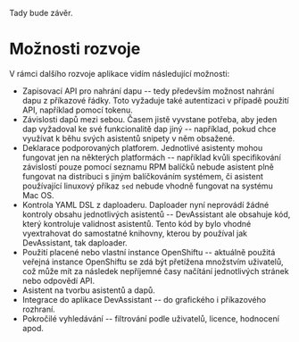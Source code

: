 Tady bude závěr.


Možnosti rozvoje
================

V rámci dalšího rozvoje aplikace vidím následující možnosti:

 * Zapisovací API pro nahrání dapu -- tedy především možnost nahrání dapu z příkazové řádky. Toto vyžaduje také autentizaci v případě použití API, například pomocí tokenu.
 * Závislosti dapů mezi sebou. Časem jistě vyvstane potřeba, aby jeden dap vyžadoval ke své funkcionalitě dap jiný -- například, pokud chce využívat k běhu svých asistentů snipety v něm obsažené.
 * Deklarace podporovaných platforem. Jednotlivé asistenty mohou fungovat jen na některých platformách -- například kvůli specifikování závislostí pouze pomocí seznamu RPM balíčků nebude asistent plně fungovat na distribuci s jiným balíčkováním systémem, či asistent používající linuxový příkaz `sed` nebude vhodně fungovat na systému Mac OS.
 * Kontrola YAML DSL z daploaderu. Daploader nyní neprovádí žádné kontroly obsahu jednotlivých asistentů -- DevAssistant ale obsahuje kód, který kontroluje validnost asistentů. Tento kód by bylo vhodné vyextrahovat do samostatné knihovny, kterou by používal jak DevAssistant, tak daploader.
 * Použití placené nebo vlastní instance OpenShiftu -- aktuálně použitá veřejná instance OpenShiftu se zdá být přetížena množstvím uživatelů, což může mít za následek nepříjemné časy načítání jednotlivých stránek nebo odpovědí API.
 * Asistent na tvorbu asistentů a dapů.
 * Integrace do aplikace DevAssistant -- do grafického i příkazového rozhraní.
 * Pokročilé vyhledávání -- filtrování podle uživatelů, licence, hodnocení apod.
